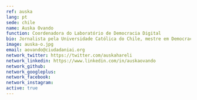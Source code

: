 ```yaml
---
ref: auska
lang: pt
sede: chile
name: Auska Ovando
function: Coordenadora do Laboratório de Democracia Digital
bio: Jornalista pela Universidade Católica do Chile, mestre em Democracia e Política Comparada pelo University College London, e mestre em Sociologia pela University of Cambridge.
image: auska-o.jpg
email: aovando@ciudadaniai.org
network_twitter: https://twitter.com/auskahareli
network_linkedin: https://www.linkedin.com/in/auskaovando
network_github:
network_googleplus:
network_facebook:
network_instagram:
active: true
---
```

